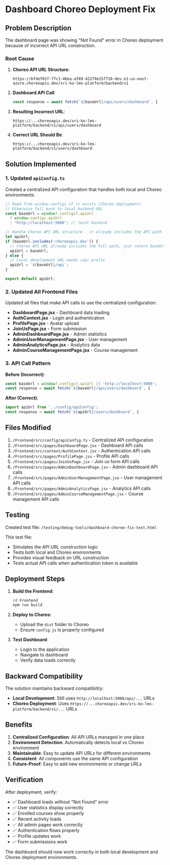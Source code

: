 # Dashboard Choreo Deployment Fix

## Problem Description

The dashboard page was showing "Not Found" error in Choreo deployment because of incorrect API URL construction.

### Root Cause

1. **Choreo API URL Structure**: 
   ```
   https://bfdef01f-7fc1-46ea-af69-42279e15f710-dev.e1-us-east-azure.choreoapis.dev/sri-ko-lms-platform/backend/v1
   ```

2. **Dashboard API Call**: 
   ```javascript
   const response = await fetch(`${baseUrl}/api/users/dashboard`, {
   ```

3. **Resulting Incorrect URL**:
   ```
   https://...choreoapis.dev/sri-ko-lms-platform/backend/v1/api/users/dashboard
   ```

4. **Correct URL Should Be**:
   ```
   https://...choreoapis.dev/sri-ko-lms-platform/backend/v1/users/dashboard
   ```

## Solution Implemented

### 1. Updated `apiConfig.ts`

Created a centralized API configuration that handles both local and Choreo environments:

```typescript
// Read from window.configs if it exists (Choreo deployment)
// Otherwise fall back to local backend URL
const baseUrl = window?.configs?.apiUrl
  ? window.configs.apiUrl
  : "http://localhost:5000"; // local backend

// Handle Choreo API URL structure - it already includes the API path
let apiUrl;
if (baseUrl.includes('choreoapis.dev')) {
  // Choreo API URL already includes the full path, just return baseUrl
  apiUrl = baseUrl;
} else {
  // Local development URL needs /api prefix
  apiUrl = `${baseUrl}/api`;
}

export default apiUrl;
```

### 2. Updated All Frontend Files

Updated all files that make API calls to use the centralized configuration:

- **DashboardPage.jsx** - Dashboard data loading
- **AuthContext.jsx** - Login and authentication
- **ProfilePage.jsx** - Avatar upload
- **JoinUsPage.jsx** - Form submission
- **AdminDashboardPage.jsx** - Admin statistics
- **AdminUserManagementPage.jsx** - User management
- **AdminAnalyticsPage.jsx** - Analytics data
- **AdminCourseManagementPage.jsx** - Course management

### 3. API Call Pattern

**Before (Incorrect)**:
```javascript
const baseUrl = window?.configs?.apiUrl || 'http://localhost:5000';
const response = await fetch(`${baseUrl}/api/users/dashboard`, {
```

**After (Correct)**:
```javascript
import apiUrl from '../config/apiConfig';
const response = await fetch(`${apiUrl}/users/dashboard`, {
```

## Files Modified

1. `/Frontend/src/config/apiConfig.ts` - Centralized API configuration
2. `/Frontend/src/pages/DashboardPage.jsx` - Dashboard API calls
3. `/Frontend/src/context/AuthContext.jsx` - Authentication API calls
4. `/Frontend/src/pages/ProfilePage.jsx` - Profile API calls
5. `/Frontend/src/pages/JoinUsPage.jsx` - Join us form API calls
6. `/Frontend/src/pages/AdminDashboardPage.jsx` - Admin dashboard API calls
7. `/Frontend/src/pages/AdminUserManagementPage.jsx` - User management API calls
8. `/Frontend/src/pages/AdminAnalyticsPage.jsx` - Analytics API calls
9. `/Frontend/src/pages/AdminCourseManagementPage.jsx` - Course management API calls

## Testing

Created test file: `/testing/debug-tools/dashboard-choreo-fix-test.html`

This test file:
- Simulates the API URL construction logic
- Tests both local and Choreo environments
- Provides visual feedback on URL construction
- Tests actual API calls when authentication token is available

## Deployment Steps

1. **Build the Frontend**:
   ```bash
   cd Frontend
   npm run build
   ```

2. **Deploy to Choreo**:
   - Upload the `dist` folder to Choreo
   - Ensure `config.js` is properly configured

3. **Test Dashboard**:
   - Login to the application
   - Navigate to dashboard
   - Verify data loads correctly

## Backward Compatibility

The solution maintains backward compatibility:
- **Local Development**: Still uses `http://localhost:5000/api/...` URLs
- **Choreo Deployment**: Uses `https://...choreoapis.dev/sri-ko-lms-platform/backend/v1/...` URLs

## Benefits

1. **Centralized Configuration**: All API URLs managed in one place
2. **Environment Detection**: Automatically detects local vs Choreo environment
3. **Maintainable**: Easy to update API URLs for different environments
4. **Consistent**: All components use the same API configuration
5. **Future-Proof**: Easy to add new environments or change URLs

## Verification

After deployment, verify:
- ✅ Dashboard loads without "Not Found" error
- ✅ User statistics display correctly
- ✅ Enrolled courses show properly
- ✅ Recent activity loads
- ✅ All admin pages work correctly
- ✅ Authentication flows properly
- ✅ Profile updates work
- ✅ Form submissions work

The dashboard should now work correctly in both local development and Choreo deployment environments.
